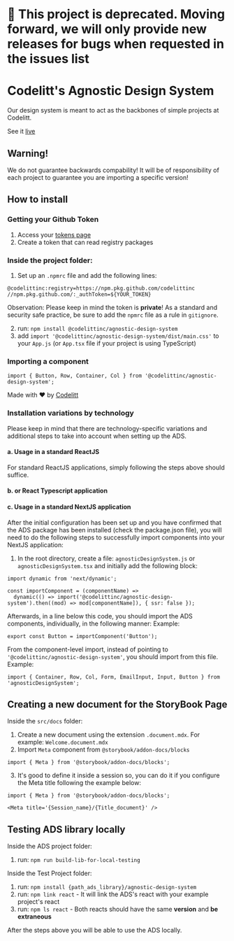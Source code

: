 # 🚨 This project is deprecated. Moving forward, we will only provide new releases for bugs when requested in the issues list

# Codelitt's Agnostic Design System

Our design system is meant to act as the backbones of simple projects at Codelitt.

See it [live](https://design-system.codelitt.dev/)

## Warning!

We do not guarantee backwards compability! It will be of responsibility of each project to guarantee
you are importing a specific version!

## How to install

### Getting your Github Token

1. Access your [tokens page](https://github.com/settings/tokens)
2. Create a token that can read registry packages

### Inside the project folder:

1. Set up an `.npmrc` file and add the following lines:

```
@codelittinc:registry=https://npm.pkg.github.com/codelittinc
//npm.pkg.github.com/:_authToken=${YOUR_TOKEN}
```

Observation: Please keep in mind the token is **private**! As a standard and security safe
practice, be sure to add the `npmrc` file as a rule in `gitignore`.

2. run: `npm install @codelittinc/agnostic-design-system`
3. add `import '@codelittinc/agnostic-design-system/dist/main.css'` to your `App.js` (or `App.tsx` file if your project is using TypeScript)

### Importing a component

`import { Button, Row, Container, Col } from '@codelittinc/agnostic-design-system';`

Made with ❤️ by [Codelitt](https://www.codelitt.com)

### Installation variations by technology
Please keep in mind that there are technology-specific variations and additional steps to take into account when setting up the ADS.

#### a. Usage in a standard ReactJS
For standard ReactJS applications, simply following the steps above should suffice.

#### b. or React Typescript application

#### c. Usage in a standard NextJS application
After the initial configuration has been set up and you have confirmed that the ADS package has been installed (check the package.json file), you will need to do the following steps to successfully import components into your NextJS application:

1. In the root directory, create a file: `agnosticDesignSystem.js` or `agnosticDesignSystem.tsx` and initially add the following block:
```
import dynamic from 'next/dynamic';

const importComponent = (componentName) =>
  dynamic(() => import('@codelittinc/agnostic-design-system').then((mod) => mod[componentName]), { ssr: false });
```

Afterwards, in a line below this code, you should import the ADS components, individually, in the following manner:
Example:
```
export const Button = importComponent('Button');
```

From the component-level import, instead of pointing to `'@codelittinc/agnostic-design-system'`, you should import from this file.
Example:
```
import { Container, Row, Col, Form, EmailInput, Input, Button } from 'agnosticDesignSystem';
```

## Creating a new document for the StoryBook Page

Inside the `src/docs` folder:

1. Create a new document using the extension `.document.mdx`. For example: `Welcome.document.mdx`
2. Import `Meta` component from `@storybook/addon-docs/blocks`

```
import { Meta } from '@storybook/addon-docs/blocks';
```

3. It's good to define it inside a session so, you can do it if you configure the Meta title following the example below:

```
import { Meta } from '@storybook/addon-docs/blocks';

<Meta title='{Session_name}/{Title_document}' />
```

## Testing ADS library locally

Inside the ADS project folder:

1. run: `npm run build-lib-for-local-testing`

Inside the Test Project folder:

1. run: `npm install {path_ads_library}/agnostic-design-system`
2. run: `npm link react` - It will link the ADS's react with your example project's react
3. run: `npm ls react` - Both reacts should have the same **version** and **be extraneous**

After the steps above you will be able to use the ADS locally.
